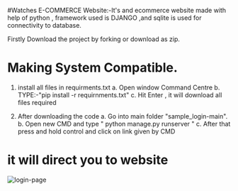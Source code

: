 #Watches E-COMMERCE Website:-It's and ecommerce website made with help of python , framework used is DJANGO ,and sqlite is used for connectivity to database.
 
 Firstly Download the project by forking or download as zip.
 
 # Making System Compatible.
  1. install all files in requirments.txt
    a. Open window Command Centre
    b. TYPE:-"pip install -r requirnments.txt" 
    c. Hit Enter , it will download all files required
  
  2. After downloading the code
    a. Go into main folder "sample_login-main".
    b. Open new CMD and type " python manage.py runserver "
    c. After that press and hold control and click on link given by CMD
  
  # it will direct you to website
  
  
    
 ![login-page](https://user-images.githubusercontent.com/59791826/196686579-b37b060d-c88a-4b87-bc66-7f7f649402fd.png)



 
